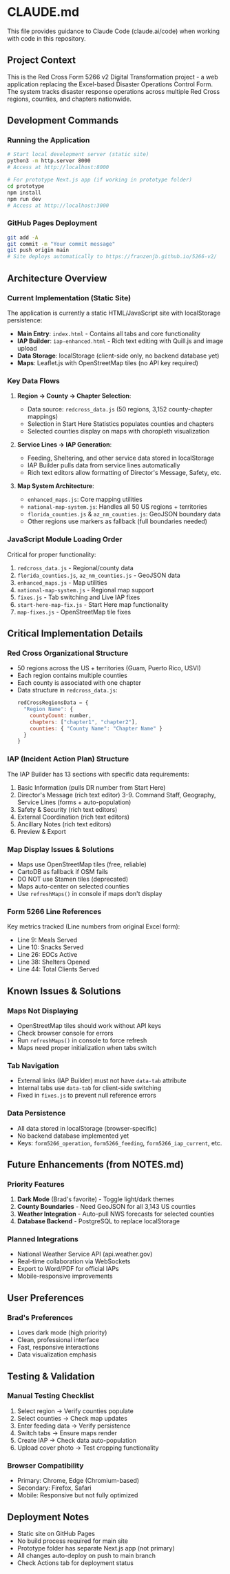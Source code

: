 # CLAUDE.md

This file provides guidance to Claude Code (claude.ai/code) when working with code in this repository.

## Project Context

This is the Red Cross Form 5266 v2 Digital Transformation project - a web application replacing the Excel-based Disaster Operations Control Form. The system tracks disaster response operations across multiple Red Cross regions, counties, and chapters nationwide.

## Development Commands

### Running the Application
```bash
# Start local development server (static site)
python3 -m http.server 8000
# Access at http://localhost:8000

# For prototype Next.js app (if working in prototype folder)
cd prototype
npm install
npm run dev
# Access at http://localhost:3000
```

### GitHub Pages Deployment
```bash
git add -A
git commit -m "Your commit message"
git push origin main
# Site deploys automatically to https://franzenjb.github.io/5266-v2/
```

## Architecture Overview

### Current Implementation (Static Site)
The application is currently a static HTML/JavaScript site with localStorage persistence:

- **Main Entry**: `index.html` - Contains all tabs and core functionality
- **IAP Builder**: `iap-enhanced.html` - Rich text editing with Quill.js and image upload
- **Data Storage**: localStorage (client-side only, no backend database yet)
- **Maps**: Leaflet.js with OpenStreetMap tiles (no API key required)

### Key Data Flows

1. **Region → County → Chapter Selection**:
   - Data source: `redcross_data.js` (50 regions, 3,152 county-chapter mappings)
   - Selection in Start Here Statistics populates counties and chapters
   - Selected counties display on maps with choropleth visualization

2. **Service Lines → IAP Generation**:
   - Feeding, Sheltering, and other service data stored in localStorage
   - IAP Builder pulls data from service lines automatically
   - Rich text editors allow formatting of Director's Message, Safety, etc.

3. **Map System Architecture**:
   - `enhanced_maps.js`: Core mapping utilities
   - `national-map-system.js`: Handles all 50 US regions + territories
   - `florida_counties.js` & `az_nm_counties.js`: GeoJSON boundary data
   - Other regions use markers as fallback (full boundaries needed)

### JavaScript Module Loading Order
Critical for proper functionality:
1. `redcross_data.js` - Regional/county data
2. `florida_counties.js`, `az_nm_counties.js` - GeoJSON data  
3. `enhanced_maps.js` - Map utilities
4. `national-map-system.js` - Regional map support
5. `fixes.js` - Tab switching and Live IAP fixes
6. `start-here-map-fix.js` - Start Here map functionality
7. `map-fixes.js` - OpenStreetMap tile fixes

## Critical Implementation Details

### Red Cross Organizational Structure
- 50 regions across the US + territories (Guam, Puerto Rico, USVI)
- Each region contains multiple counties
- Each county is associated with one chapter
- Data structure in `redcross_data.js`:
  ```javascript
  redCrossRegionsData = {
    "Region Name": {
      countyCount: number,
      chapters: ["chapter1", "chapter2"],
      counties: { "County Name": "Chapter Name" }
    }
  }
  ```

### IAP (Incident Action Plan) Structure
The IAP Builder has 13 sections with specific data requirements:
1. Basic Information (pulls DR number from Start Here)
2. Director's Message (rich text editor)
3-9. Command Staff, Geography, Service Lines (forms + auto-population)
10. Safety & Security (rich text editors)
11. External Coordination (rich text editors)
12. Ancillary Notes (rich text editors)
13. Preview & Export

### Map Display Issues & Solutions
- Maps use OpenStreetMap tiles (free, reliable)
- CartoDB as fallback if OSM fails
- DO NOT use Stamen tiles (deprecated)
- Maps auto-center on selected counties
- Use `refreshMaps()` in console if maps don't display

### Form 5266 Line References
Key metrics tracked (Line numbers from original Excel form):
- Line 9: Meals Served
- Line 10: Snacks Served
- Line 26: EOCs Active
- Line 38: Shelters Opened
- Line 44: Total Clients Served

## Known Issues & Solutions

### Maps Not Displaying
- OpenStreetMap tiles should work without API keys
- Check browser console for errors
- Run `refreshMaps()` in console to force refresh
- Maps need proper initialization when tabs switch

### Tab Navigation
- External links (IAP Builder) must not have `data-tab` attribute
- Internal tabs use `data-tab` for client-side switching
- Fixed in `fixes.js` to prevent null reference errors

### Data Persistence
- All data stored in localStorage (browser-specific)
- No backend database implemented yet
- Keys: `form5266_operation`, `form5266_feeding`, `form5266_iap_current`, etc.

## Future Enhancements (from NOTES.md)

### Priority Features
1. **Dark Mode** (Brad's favorite) - Toggle light/dark themes
2. **County Boundaries** - Need GeoJSON for all 3,143 US counties
3. **Weather Integration** - Auto-pull NWS forecasts for selected counties
4. **Database Backend** - PostgreSQL to replace localStorage

### Planned Integrations
- National Weather Service API (api.weather.gov)
- Real-time collaboration via WebSockets
- Export to Word/PDF for official IAPs
- Mobile-responsive improvements

## User Preferences

### Brad's Preferences
- Loves dark mode (high priority)
- Clean, professional interface
- Fast, responsive interactions
- Data visualization emphasis

## Testing & Validation

### Manual Testing Checklist
1. Select region → Verify counties populate
2. Select counties → Check map updates
3. Enter feeding data → Verify persistence
4. Switch tabs → Ensure maps render
5. Create IAP → Check data auto-population
6. Upload cover photo → Test cropping functionality

### Browser Compatibility
- Primary: Chrome, Edge (Chromium-based)
- Secondary: Firefox, Safari
- Mobile: Responsive but not fully optimized

## Deployment Notes

- Static site on GitHub Pages
- No build process required for main site
- Prototype folder has separate Next.js app (not primary)
- All changes auto-deploy on push to main branch
- Check Actions tab for deployment status